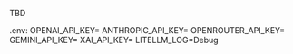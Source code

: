 TBD

.env:
OPENAI_API_KEY=
ANTHROPIC_API_KEY=
OPENROUTER_API_KEY=
GEMINI_API_KEY=
XAI_API_KEY=
LITELLM_LOG=Debug
